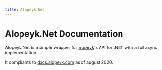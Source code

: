 ```yaml
---
title: Alopeyk.Net
---
```


# Alopeyk.Net Documentation
Alopeyk.Net is a simple wrapper for [alopeyk](https://alopeyk.com/)'s API for .NET with a full async implementation.

It compliants to [docs.alopeyk.com](https://docs.alopeyk.com/) as of august 2020.

